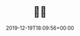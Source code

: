 ---
retweeted: false
source: <a href="http://www.samruston.co.uk" rel="nofollow">Flamingo for Android</a>
entities:
  user_mentions: []
  urls: []
  symbols: []
  media:
  - expanded_url: https://twitter.com/bascht/status/1207724763654819840/photo/1
    indices:
    - '5'
    - '28'
    url: https://t.co/nsJXpC07cM
    media_url: http://pbs.twimg.com/media/EMKzRW5XsAADu0d.jpg
    id_str: '1207724760874070016'
    id: '1207724760874070016'
    media_url_https: https://pbs.twimg.com/media/EMKzRW5XsAADu0d.jpg
    sizes:
      medium:
        w: '554'
        h: '1200'
        resize: fit
      thumb:
        w: '150'
        h: '150'
        resize: crop
      small:
        w: '314'
        h: '680'
        resize: fit
      large:
        w: '945'
        h: '2048'
        resize: fit
    type: photo
    display_url: pic.twitter.com/nsJXpC07cM
  hashtags: []
display_text_range:
- '0'
- '28'
favorite_count: '1'
id_str: '1207724763654819840'
truncated: false
retweet_count: '0'
id: '1207724763654819840'
possibly_sensitive: false
created_at: Thu Dec 19 18:09:56 +0000 2019
favorited: false
full_text: "\U0001F46F‍♂️"
lang: qme
extended_entities:
  media:
  - expanded_url: https://twitter.com/bascht/status/1207724763654819840/photo/1
    indices:
    - '5'
    - '28'
    url: https://t.co/nsJXpC07cM
    media_url: http://pbs.twimg.com/media/EMKzRW5XsAADu0d.jpg
    id_str: '1207724760874070016'
    id: '1207724760874070016'
    media_url_https: https://pbs.twimg.com/media/EMKzRW5XsAADu0d.jpg
    sizes:
      medium:
        w: '554'
        h: '1200'
        resize: fit
      thumb:
        w: '150'
        h: '150'
        resize: crop
      small:
        w: '314'
        h: '680'
        resize: fit
      large:
        w: '945'
        h: '2048'
        resize: fit
    type: photo
    display_url: pic.twitter.com/nsJXpC07cM
tags:
- pesos:twitter
date: '2019-12-19T18:09:56+00:00'
src: https://twitter.com/bascht/status/1207724763654819840
original_url: https://twitter.com/bascht/status/1207724763654819840
type: twitter_tweet
media_url: https://img.bascht.com/twitter/pbs.twimg.com/media/EMKzRW5XsAADu0d.jpg
text: "\U0001F46F‍♂️"
title: "\U0001F46F‍♂️"

---